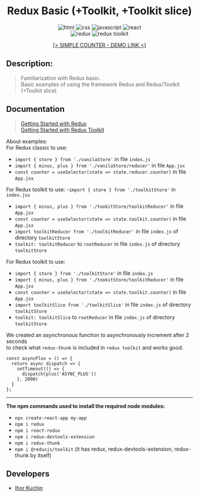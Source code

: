 <h1 align="center">
  Redux Basic (+Toolkit, +Toolkit slice)
</h1>

<p align="center">
  <img src="https://img.shields.io/badge/-html-red" alt="html">
  <img src="https://img.shields.io/badge/-css-blue" alt="css">
  <img src="https://img.shields.io/badge/-javascript-yellow" alt="javascript">
  <img src="https://img.shields.io/badge/-react-cyan" alt="react"> <br>
  <img src="https://img.shields.io/badge/-redux-blueviolet" alt="redux">
  <img src="https://img.shields.io/badge/-redux/toolkit-blueviolet" alt="redux toolkit">
</p>

<div align="center">
  <a href='https://ik-web.github.io/redux-toolkit-slice'>
    [> SIMPLE COUNTER - DEMO LINK <]
  </a>
</div>

## Description:

>Familiarization with Redux basic. <br>
>Basic examples of using the framework Redux and Redux/Toolkit (+Toolkit slice)

## Documentation

> [Getting Started with Redux](https://redux.js.org/introduction/getting-started) <br>
> [Getting Started with Redux Toolkit](https://redux-toolkit.js.org/introduction/getting-started)

About examples: <br>
For Redux classic to use:
- `import { store } from './vanilaStore'` in file `index.js`
- `import { minus, plus } from './vanilaStore/reducer'` in file `App.jsx`
- `const counter = useSelector(state => state.reducer.counter)` in file `App.jsx`

For Redux toolkit to use:
-`import { store } from './toolkitStore'` in `index.jsx`
- `import { minus, plus } from './tookitStore/toolkitReducer'` in file `App.jsx`
- `const counter = useSelector(state => state.toolkit.counter)` in file `App.jsx`
- `import toolkitReducer from './toolkitReducer'` in file `index.js` of directory `toolkitStore`
- `toolkit: toolkitReducer` to `rootReducer` in file `index.js` of directory `toolkitStore`

For Redux toolkit to use:
- `import { store } from './toolkitStore'` in file `index.js`
- `import { minus, plus } from './tookitStore/toolkitReducer'` in file `App.jsx`
- `const counter = useSelector(state => state.toolkit.counter)` in file `App.jsx`
- `import toolkitSlice from './toolkitSlice'` in file `index.js` of directory `toolkitStore`
- `toolkit: toolkitSlice` to `rootReducer` in file `index.js` of directory `toolkitStore`

We created an asynchronous function to asynchronously increment after 2 seconds <br>
to check what `redux-thunk` is included in `redux toolkit` and works good.
```
const asyncPlus = () => {
  return async dispatch => {
    setTimeout(() => {
      dispatch(plus('ASYNC_PLUS'))
    }, 2000)
  }
};
```
---

**The npm commands used to install the required node modules:**
- `npx create-react-app my-app`
- `npm i redux`
- `npm i react-redux`
- `npm i redux-devtools-extension`
- `npm i redux-thunk`
- `npm i @reduxjs/toolkit` (it has redux, redux-devtools-extension, redux-thunk by itself)

## Developers

- [Ihor Kuchin](https://github.com/ik-web)
